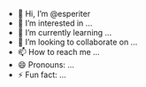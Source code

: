- 👋 Hi, I’m @esperiter
- 👀 I’m interested in ...
- 🌱 I’m currently learning ...
- 💞️ I’m looking to collaborate on ...
- 📫 How to reach me ...
- 😄 Pronouns: ...
- ⚡ Fun fact: ...

<!---
esperiter/esperiter is a ✨ special ✨ repository because its `README.md` (this file) appears on your GitHub profile.
You can click the Preview link to take a look at your changes.
--->
